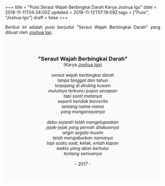 +++
title = "Puisi Seraut Wajah Berbingkai Darah Karya Joshua Igo"
date = 2018-11-11T04:34:00Z
updated = 2018-11-12T07:19:09Z
tags = ["Puisi", "Joshua Igo"]
draft = false
+++

<div dir="ltr" style="text-align: left;" trbidi="on"><div style="text-align: justify;">Berikut ini adalah puisi berjudul "Seraut Wajah Berbingkai Darah" yang dibuat oleh <a href="https://id.wikipedia.org/wiki/Joshua_Igho" target="_blank">Joshua Igo</a>. </div><br /><div style="background: #FAFAFA; font-size: 14px; height: auto; margin: 0 auto; padding: 50px; text-align: center; width: auto;"><span style="font-size: 18px;"><b>"Seraut Wajah Berbingkai Darah"</b></span><br />(Karya <a href="https://www.sekata.web.id/tags/joshua-igho" target="_blank">Joshua Igo)</a> <br /><br /><i>seraut wajah berbingkai darah</i><br /><i>tanpa tanggal dan tahun</i><br /><i>terpajang di dinding kusam</i><br /><i>mulutnya terkunci popor senapan</i><br /><i>tapi sorot matanya</i><br /><i>seperti hendak bercerita</i><br /><i>tentang nama-nama</i><br /><i>yang menganiayanya</i><br /><br /><i>debu sejarah telah mengelupaskan</i><br /><i>jejak-jejak yang pernah dilakoninya</i><br /><i>angin segala musim</i><br /><i>telah mengaburkan namanya</i><br /><i>tapi suatu saat, kelak, entah kapan</i><br /><i>waktu yang akan bertutur</i><br /><i>tentang semuanya</i><br /><br /><i>- 2017 -</i></div></div>
